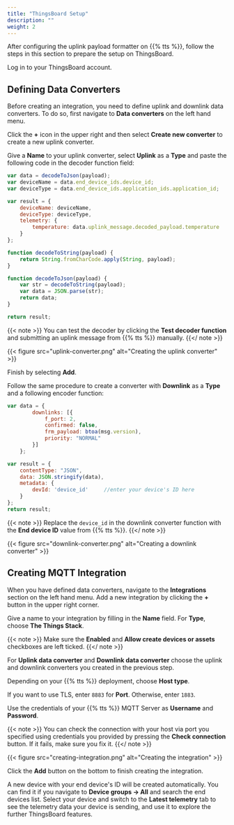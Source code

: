 ```yaml
---
title: "ThingsBoard Setup"
description: ""
weight: 2
---
```


After configuring the uplink payload formatter on {{% tts %}}, follow the steps in this section to prepare the setup on ThingsBoard. 

<!--more-->

Log in to your ThingsBoard account. 

## Defining Data Converters

Before creating an integration, you need to define uplink and downlink data converters. To do so, first navigate to **Data converters** on the left hand menu.

Click the **+** icon in the upper right and then select **Create new converter** to create a new uplink converter.

Give a **Name** to your uplink converter, select **Uplink** as a **Type** and paste the following code in the decoder function field:

```js
var data = decodeToJson(payload);
var deviceName = data.end_device_ids.device_id;
var deviceType = data.end_device_ids.application_ids.application_id;

var result = {
    deviceName: deviceName,
    deviceType: deviceType,
    telemetry: {
        temperature: data.uplink_message.decoded_payload.temperature
    }
};

function decodeToString(payload) {
    return String.fromCharCode.apply(String, payload);
}

function decodeToJson(payload) {
    var str = decodeToString(payload);
    var data = JSON.parse(str);
    return data;
}

return result;
```

{{< note >}} You can test the decoder by clicking the **Test decoder function** and submitting an uplink message from {{% tts %}} manually. {{</ note >}}

{{< figure src="uplink-converter.png" alt="Creating the uplink converter" >}}

Finish by selecting **Add**.

Follow the same procedure to create a converter with **Downlink** as a **Type** and a following encoder function:

```js
var data = {
        downlinks: [{
            f_port: 2,
            confirmed: false,
            frm_payload: btoa(msg.version),
            priority: "NORMAL"
        }]
    };

var result = {
    contentType: "JSON",
    data: JSON.stringify(data),
    metadata: {
        devId: 'device_id'     //enter your device's ID here
    }
};
return result;
```

{{< note >}} Replace the `device_id` in the downlink converter function with the **End device ID** value from {{% tts %}}. {{</ note >}}

{{< figure src="downlink-converter.png" alt="Creating a downlink converter" >}}

## Creating MQTT Integration

When you have defined data converters, navigate to the **Integrations** section on the left hand menu. Add a new integration by clicking the **+** button in the upper right corner.

Give a name to your integration by filling in the **Name** field. For **Type**, choose **The Things Stack**.

{{< note >}} Make sure the **Enabled** and **Allow create devices or assets** checkboxes are left ticked. {{</ note >}}

For **Uplink data converter** and **Downlink data converter** choose the uplink and downlink converters you created in the previous step.

Depending on your {{% tts %}} deployment, choose **Host type**.

If you want to use TLS, enter `8883` for **Port**. Otherwise, enter `1883`.

Use the credentials of your {{% tts %}} MQTT Server as **Username** and **Password**.

{{< note >}} You can check the connection with your host via port you specified using credentials you provided by pressing the **Check connection** button. If it fails, make sure you fix it. {{</ note >}}

{{< figure src="creating-integration.png" alt="Creating the integration" >}}

Click the **Add** button on the bottom to finish creating the integration. 

A new device with your end device's ID will be created automatically. You can find it if you navigate to **Device groups &#8594; All** and search the end devices list. Select your device and switch to the **Latest telemetry** tab to see the telemetry data your device is sending, and use it to explore the further ThingsBoard features.

